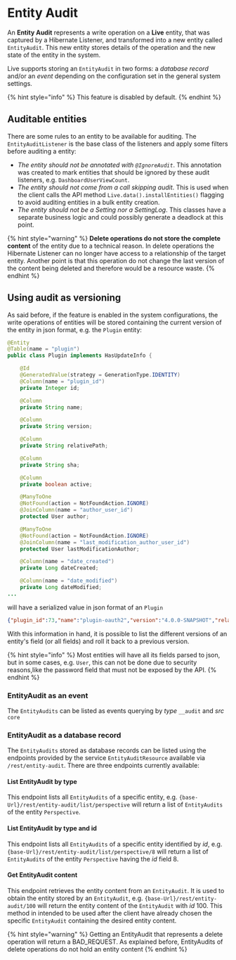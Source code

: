 # Entity Audit

An **Entity Audit** represents a write operation on a **Live** entity, that was captured by a Hibernate Listener, and transformed into a new entity called `EntityAudit`. This new entity stores details of the operation and the new state of the entity in the system.

Live supports storing an `EntityAudit` in two forms: a _database record_ and/or an _event_ depending on the configuration set in the general system settings.

{% hint style="info" %} This feature is disabled by default. {% endhint %}

## Auditable entities

There are some rules to an entity to be available for auditing. The `EntityAuditListener` is the base class of the listeners and apply some filters before auditing a entity:

- *The entity should not be annotated with `@IgnoreAudit`*. This annotation was created to mark entities that should be ignored by these audit listeners, e.g. `DashboardUserViewCount`.
- *The entity should not come from a call skipping audit*. This is used when the client calls the API method `Live.data().installEntities()` flagging to avoid auditing entities in a bulk entity creation.
- *The entity should not be a Setting nor a SettingLog*. This classes have a separate business logic and could possibly generate a deadlock at this point.

{% hint style="warning" %} **Delete operations do not store the complete content** of the entity due to a technical reason. In delete operations the Hibernate Listener can no longer have access to a relationship of the target entity. Another point is that this operation do not change the last version of the content being deleted and therefore would be a resource waste. {% endhint %}

## Using audit as versioning

As said before, if the feature is enabled in the system configurations, the write operations of entities will be stored containing the current version of the entity in json format, e.g. the `Plugin` entity:

```java
@Entity
@Table(name = "plugin")
public class Plugin implements HasUpdateInfo {

    @Id
    @GeneratedValue(strategy = GenerationType.IDENTITY)
    @Column(name = "plugin_id")
    private Integer id;

    @Column
    private String name;

    @Column
    private String version;

    @Column
    private String relativePath;

    @Column
    private String sha;

    @Column
    private boolean active;

    @ManyToOne
    @NotFound(action = NotFoundAction.IGNORE)
    @JoinColumn(name = "author_user_id")
    protected User author;

    @ManyToOne
    @NotFound(action = NotFoundAction.IGNORE)
    @JoinColumn(name = "last_modification_author_user_id")
    protected User lastModificationAuthor;

    @Column(name = "date_created")
    private Long dateCreated;

    @Column(name = "date_modified")
    private Long dateModified;
...
```

will have a serialized value in json format of an `Plugin`

```json
{"plugin_id":73,"name":"plugin-oauth2","version":"4.0.0-SNAPSHOT","relativePath":"runtime/plugins/plugin-oauth2-4.0.0-SNAPSHOT.jar","sha":"521106f069e19cb655584fde535f94ea61de0c25","active":true,"date_created":1681149907570,"date_modified":1685978338791}
```

With this information in hand, it is possible to list the different versions of an entity's field (or all fields) and roll it back to a previous version.

{% hint style="info" %} Most entities will have all its fields parsed to json, but in some cases, e.g. `User`, this can not be done due to security reasons,like the password field that must not be exposed by the API.  {% endhint %}

### EntityAudit as an event

The `EntityAudits` can be listed as events querying by *type* `__audit` and *src* `core`

### EntityAudit as a database record

The `EntityAudits` stored as database records can be listed using the endpoints provided by the service `EntityAuditResource` available via `/rest/entity-audit`. There are three endpoints currently available:

#### List EntityAudit by type

This endpoint lists all `EntityAudits` of a specific entity, e.g. `{base-Url}/rest/entity-audit/list/perspective` will return a list of `EntityAudits` of the entity `Perspective`.

#### List EntityAudit by type and id

This endpoint lists all `EntityAudits` of a specific entity identified by *id*, e.g. `{base-Url}/rest/entity-audit/list/perspective/8` will return a list of `EntityAudits` of the entity `Perspective` having the *id* field 8.

#### Get EntityAudit content

This endpoint retrieves the entity content from an `EntityAudit`. It is used to obtain the entity stored by an `EntityAudit`, e.g. `{base-Url}/rest/entity-audit/100` will return the entity content of the `EntityAudit` with *id* 100. This method in intended to be used after the client have already chosen the specific `EntityAudit` containing the desired entity content.

{% hint style="warning" %} Getting an EntityAudit that represents a delete operation will return a BAD_REQUEST. As explained before, EntityAudits of delete operations do not hold an entity content {% endhint %}